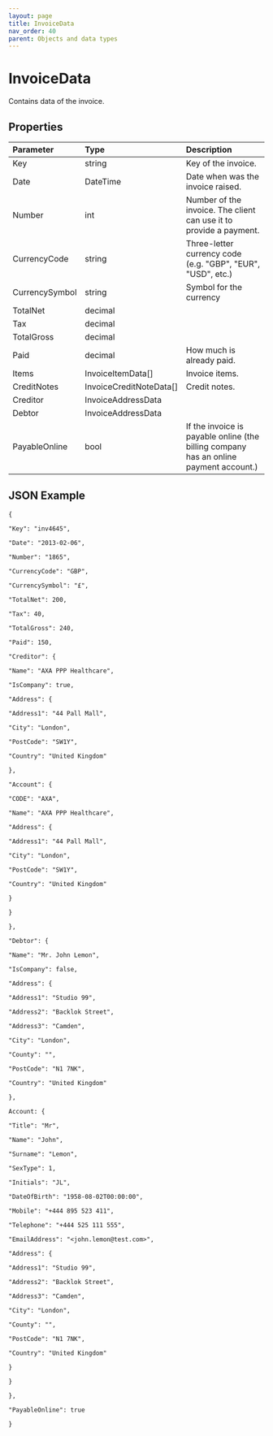 ```yaml
---
layout: page
title: InvoiceData
nav_order: 40
parent: Objects and data types
---
```


# InvoiceData

Contains data of the invoice.

## Properties

| Parameter | Type   | Description                                                 |
|:----------|:-------|:------------------------------------------------------------|
| Key | string | Key of the invoice. |
| Date | DateTime | Date when was the invoice raised. |
| Number | int | Number of the invoice. The client can use it to provide a payment. |
| CurrencyCode | string | Three-letter currency code (e.g. "GBP", "EUR", "USD", etc.) |
| CurrencySymbol | string | Symbol for the currency |
| TotalNet | decimal |     |
| Tax | decimal |     |
| TotalGross | decimal |     |
| Paid | decimal | How much is already paid. |
| Items | InvoiceItemData\[\] | Invoice items. |
| CreditNotes | InvoiceCreditNoteData\[\] | Credit notes. |
| Creditor | InvoiceAddressData |     |
| Debtor | InvoiceAddressData |     |
| PayableOnline | bool | If the invoice is payable online (the billing company has an online payment account.) |

## JSON Example

```
{

"Key": "inv4645",

"Date": "2013-02-06",

"Number": "1865",

"CurrencyCode": "GBP",

"CurrencySymbol": "£",

"TotalNet": 200,

"Tax": 40,

"TotalGross": 240,

"Paid": 150,

"Creditor": {

"Name": "AXA PPP Healthcare",

"IsCompany": true,

"Address": {

"Address1": "44 Pall Mall",

"City": "London",

"PostCode": "SW1Y",

"Country": "United Kingdom"

},

"Account": {

"CODE": "AXA",

"Name": "AXA PPP Healthcare",

"Address": {

"Address1": "44 Pall Mall",

"City": "London",

"PostCode": "SW1Y",

"Country": "United Kingdom"

}

}

},

"Debtor": {

"Name": "Mr. John Lemon",

"IsCompany": false,

"Address": {

"Address1": "Studio 99",

"Address2": "Backlok Street",

"Address3": "Camden",

"City": "London",

"County": "",

"PostCode": "N1 7NK",

"Country": "United Kingdom"

},

Account: {

"Title": "Mr",

"Name": "John",

"Surname": "Lemon",

"SexType": 1,

"Initials": "JL",

"DateOfBirth": "1958-08-02T00:00:00",

"Mobile": "+444 895 523 411",

"Telephone": "+444 525 111 555",

"EmailAddress": "<john.lemon@test.com>",

"Address": {

"Address1": "Studio 99",

"Address2": "Backlok Street",

"Address3": "Camden",

"City": "London",

"County": "",

"PostCode": "N1 7NK",

"Country": "United Kingdom"

}

}

},

"PayableOnline": true

}
```
